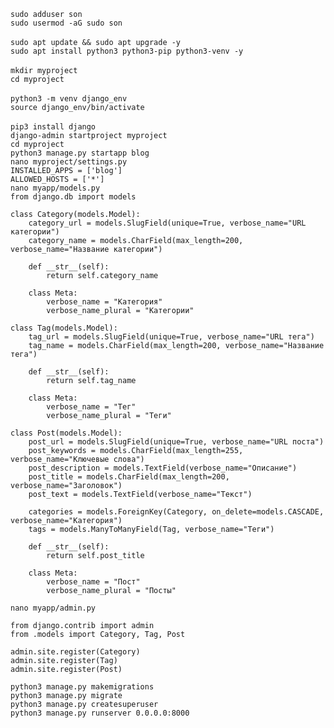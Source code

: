 `sudo adduser son`<br>
`sudo usermod -aG sudo son`<br>
<br>
`sudo apt update && sudo apt upgrade -y`<br>
`sudo apt install python3 python3-pip python3-venv -y`<br>
<br>
`mkdir myproject`<br>
`cd myproject`<br>
<br>
`python3 -m venv django_env`<br>
`source django_env/bin/activate`<br>
<br>
`pip3 install django`<br>
`django-admin startproject myproject`<br>
`cd myproject`<br>
`python3 manage.py startapp blog`<br>
`nano myproject/settings.py`<br>
`INSTALLED_APPS = ['blog']`<br>
`ALLOWED_HOSTS = ['*']`<br>
`nano myapp/models.py`<br>
`from django.db import models`<br>
```
class Category(models.Model):
    category_url = models.SlugField(unique=True, verbose_name="URL категории")
    category_name = models.CharField(max_length=200, verbose_name="Название категории")

    def __str__(self):
        return self.category_name

    class Meta:
        verbose_name = "Категория"
        verbose_name_plural = "Категории"

class Tag(models.Model):
    tag_url = models.SlugField(unique=True, verbose_name="URL тега")
    tag_name = models.CharField(max_length=200, verbose_name="Название тега")

    def __str__(self):
        return self.tag_name

    class Meta:
        verbose_name = "Тег"
        verbose_name_plural = "Теги"

class Post(models.Model):
    post_url = models.SlugField(unique=True, verbose_name="URL поста")
    post_keywords = models.CharField(max_length=255, verbose_name="Ключевые слова")
    post_description = models.TextField(verbose_name="Описание")
    post_title = models.CharField(max_length=200, verbose_name="Заголовок")
    post_text = models.TextField(verbose_name="Текст")

    categories = models.ForeignKey(Category, on_delete=models.CASCADE, verbose_name="Категория")
    tags = models.ManyToManyField(Tag, verbose_name="Теги")

    def __str__(self):
        return self.post_title

    class Meta:
        verbose_name = "Пост"
        verbose_name_plural = "Посты"

```
`nano myapp/admin.py`<br>
```
from django.contrib import admin
from .models import Category, Tag, Post

admin.site.register(Category)
admin.site.register(Tag)
admin.site.register(Post)
```
`python3 manage.py makemigrations`<br>
`python3 manage.py migrate`<br>
`python3 manage.py createsuperuser`<br>
`python3 manage.py runserver 0.0.0.0:8000`
